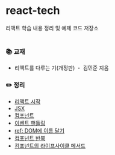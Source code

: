 # react-tech
리액트 학습 내용 정리 및 예제 코드 저장소
<br>
<br>
### 📚 교재
- 리액트를 다루는 기(개정판) ・ 김민준 지음
### ✏️ 정리
- [리액트 시작](https://ssena.notion.site/01-5d367ace467d467b89513bae42c22341)<br>
- [JSX](https://ssena.notion.site/02-JSX-f7396d554cdf4a83aec2d8a4b1b5b3fc)<br>
- [컴포넌트](https://ssena.notion.site/03-8c966857e14a4b87892fd3b1ab007a79)<br>
- [이벤트 핸들링](https://ssena.notion.site/04-20bcb6d9846246ce95e4a3635ad74709)<br>
- [ref: DOM에 이름 달기](https://ssena.notion.site/05-ref-DOM-f98d2c9539dd4269825bb3be754f2d85)<br>
- [컴포넌트 반복](https://ssena.notion.site/06-80dad76712ce42b7a0a34c2761244a06)<br>
- [컴포넌트의 라이프사이클 메서드](https://ssena.notion.site/07-9d6b7dc4831b4dfd8a088c3fbf570a2e)<br>